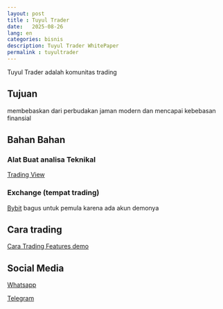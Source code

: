 ```yaml
---
layout: post
title : Tuyul Trader
date:   2025-08-26
lang: en
categories: bisnis
description: Tuyul Trader WhitePaper
permalink : tuyultrader
---
```


Tuyul Trader adalah komunitas trading 


## Tujuan
membebaskan dari perbudakan jaman modern dan mencapai kebebasan finansial

## Bahan Bahan

### Alat Buat analisa Teknikal
[Trading View](https://play.google.com/store/apps/details?id=com.tradingview.tradingviewapp)

### Exchange (tempat trading)
[Bybit](https://drive.google.com/uc?id=15K_MaNF_7u7obMDb88MTr57BE2DocZ6g&export=download) bagus untuk pemula karena ada akun demonya

## Cara trading
[Cara Trading Features demo](https://youtu.be/P90qOLZCfiE)

## Social Media 
[Whatsapp](https://chat.whatsapp.com/H21TZqroktSGJth1JgxtUS)

[Telegram](https://t.me/tuyul_trader)

